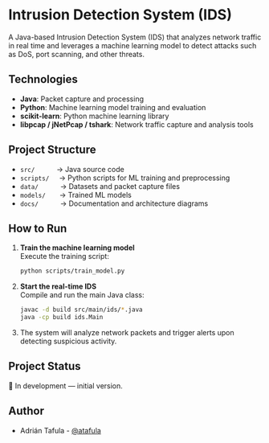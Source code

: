 # Intrusion Detection System (IDS)

A Java-based Intrusion Detection System (IDS) that analyzes network traffic in real time and leverages a machine learning model to detect attacks such as DoS, port scanning, and other threats.

## Technologies
- **Java**: Packet capture and processing
- **Python**: Machine learning model training and evaluation
- **scikit-learn**: Python machine learning library
- **libpcap / jNetPcap / tshark**: Network traffic capture and analysis tools

## Project Structure
- `src/` &nbsp;&nbsp;&nbsp;&nbsp;&nbsp;&nbsp;&nbsp;&nbsp;&nbsp;&nbsp;→ Java source code
- `scripts/` &nbsp;&nbsp;&nbsp;&nbsp;→ Python scripts for ML training and preprocessing
- `data/` &nbsp;&nbsp;&nbsp;&nbsp;&nbsp;&nbsp;&nbsp;&nbsp;&nbsp;&nbsp;→ Datasets and packet capture files
- `models/` &nbsp;&nbsp;&nbsp;&nbsp;&nbsp;&nbsp;→ Trained ML models
- `docs/` &nbsp;&nbsp;&nbsp;&nbsp;&nbsp;&nbsp;&nbsp;&nbsp;&nbsp;&nbsp;→ Documentation and architecture diagrams

## How to Run

1. **Train the machine learning model**  
   Execute the training script:
   ```sh
   python scripts/train_model.py
   ```
2. **Start the real-time IDS**  
   Compile and run the main Java class:
   ```sh
   javac -d build src/main/ids/*.java
   java -cp build ids.Main
   ```
3. The system will analyze network packets and trigger alerts upon detecting suspicious activity.

## Project Status
🔸 In development — initial version.

## Author
- Adrián Tafula - [@atafula](https://github.com/atafula)
